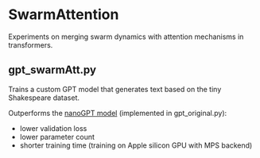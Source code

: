 # SwarmAttention
Experiments on merging swarm dynamics with attention mechanisms in transformers.

## gpt_swarmAtt.py
Trains a custom GPT model that generates text based on the tiny Shakespeare dataset.

Outperforms the [nanoGPT model](https://github.com/karpathy/nanoGPT) (implemented in gpt_original.py):
- lower validation loss
- lower parameter count
- shorter training time (training on Apple silicon GPU with MPS backend)


  
